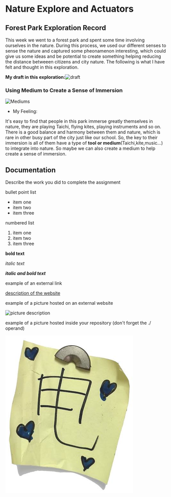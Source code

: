 # Nature Explore and Actuators

## Forest Park Exploration Record
This week we went to a forest park and spent some time involving ourselves in the nature. During this process, we used our different senses to sense the nature and captured some pheonamenon interesting, which could give us some ideas and be potential to create something helping reducing the distance betweeen citizens and city nature. The following is what I have felt and thought in this exploration.

**My draft in this exploration:**![draft](./images/draft.png) 

### Using Medium to Create a Sense of Immersion

![Mediums](./images/Medium.png) 

* My Feeling:

It's easy to find that people in this park immerse greatly themselves in nature, they are playing Taichi, flying kites, playing instruments and so on. There is a good balance and harmony between them and nature, which is rare in other busy part of the city just like our school. So, the key to their immersion is all of them have a type of **tool or medium**(Taichi,kite,music...) to integrate into nature. So maybe we can also create a medium to help create a sense of immersion.

## Documentation
Describe the work you did to complete the assignment

bullet point list
* item one
* item two
* item three

numbered list
1. item one
2. item two
3. item three

**bold text**

*italic text*

***italic and bold text***

example of an external link

[description of the website](https://www.https://www.example.com/)

example of a picture hosted on an external website

![picture description](https://djmag.com/sites/default/files/storyimages/Clara_Rockmore.jpg)

example of a picture hosted inside your repository (don't forget the ./ operand)

![picture description](./images/example.jpg)
